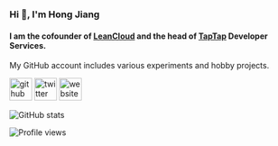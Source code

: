 ### Hi 👋, I'm Hong Jiang

#### I am the cofounder of [LeanCloud](https://www.leancloud.cn) and the head of [TapTap](https://www.taptap.cn) Developer Services.

My GitHub account includes various experiments and hobby projects.

[<img src='https://cdn.jsdelivr.net/npm/simple-icons@3.0.1/icons/github.svg' alt='github' height='40'>](https://github.com/hjiang)  [<img src='https://cdn.jsdelivr.net/npm/simple-icons@3.0.1/icons/twitter.svg' alt='twitter' height='40'>](https://twitter.com/jiangh)  [<img src='https://cdn.jsdelivr.net/npm/simple-icons@3.0.1/icons/icloud.svg' alt='website' height='40'>](https://1byte.io)

![GitHub stats](https://github-readme-stats.vercel.app/api?username=hjiang&show_icons=true)

![Profile views](https://gpvc.arturio.dev/hjiang)
